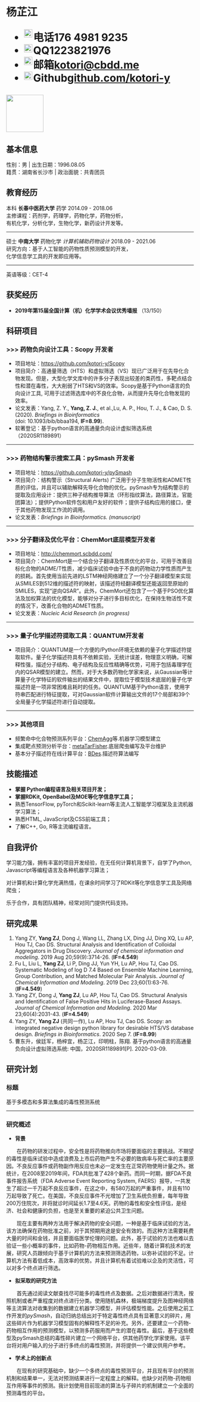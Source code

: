 <h1>
  <span>杨芷江</span>
  <ul>
    <li><span font-weight="bold"><img align="left" alt="Kotori's Telegram" width="22px" src="https://cdn.jsdelivr.net/npm/simple-icons@3.11.0/icons/apple.svg" />电话</span>176 4981 9235</li>
    <li><span><img align="left" alt="Kotori's Telegram" width="22px" src="https://cdn.jsdelivr.net/npm/simple-icons@3.11.0/icons/tencentqq.svg" />QQ</span>1223821976</li>
    <li><span><img align="left" alt="Kotori's Telegram" width="22px" src="https://cdn.jsdelivr.net/npm/simple-icons@3.11.0/icons/gmail.svg" />邮箱</span><a href="mailto:kotori@cbdd.me">kotori@cbdd.me</a></li>
    <li><span><img align="left" alt="Kotori's Telegram" width="22px" src="https://cdn.jsdelivr.net/npm/simple-icons@3.11.0/icons/github.svg" />Github</span><a href="https://github.com/kotori-y">github.com/kotori-y</a></li>
  </ul>
  <img src="https://gitee.com/kotori-y/image/raw/master/biograph.jpg" width=100>
</h1>

## 基本信息
性别：男 | 出生日期：1996.08.05<br>籍贯：湖南省长沙市 | 政治面貌：共青团员



## 教育经历

本科 **长春中医药大学** 药学 <span class="right">2014.09 - 2018.06</span><br>主修课程：药剂学，药理学，药物化学，药物分析，<br>有机化学，分析化学，生物化学，新药设计开发等。<br>

---

硕士 **中南大学** 药物化学 *计算机辅助药物设计* <span class="right">2018.09 - 2021.06</span><br>研究方向：基于人工智能的药物性质预测模型的开发，<br>化学信息学工具的开发即应用等。<br>

---

英语等级：CET-4

## 获奖经历

- **2019年第15届全国计算（机）化学学术会议优秀墙报** （13/150）

## 科研项目

### >>> 药物负向设计工具：**Scopy** <span class="right">开发者</span>

- 项目地址：https://github.com/kotori-y/Scopy
- 项目简介：高通量筛选（HTS）和虚拟筛选（VS）现已广泛用于在先导化合物发现。但是，大型化学文库中的许多分子表现出较差的类药性，多靶点结合性和潜在毒性，大大削弱了HTS和VS的效率。Scopy是基于Python语言的负向设计工具, 可用于过滤筛选库中的不良化合物，从而提升先导化合物发现的效率。
- 论文发表：Yang, Z. Y., **Yang, Z. J.**, et al.,Lu, A. P., Hou, T. J., & Cao, D. S. (2020). *Briefings in Bioinformatics* <br />(doi: 10.1093/bib/bbaa194, **IF=8.99**).
- 软著登记：基于python语言的高通量负向设计虚拟筛选系统（2020SR1189891）

---

### >>> 药物结构警示搜索工具：**pySmash**<span class="right"> 开发者</span>

- 项目地址：https://github.com/kotori-y/pySmash
- 项目简介：结构警示（Structural Alerts) 广泛用于分子生物活性和ADMET性质的评估，并且可以辅助解释先导化合物的优化。pySmash专为结构警示的提取及应用设计：提供三种子结构推导算法（环形指纹算法，路径算法，官能团算法）；提供Python软件包和用户友好的软件；提供子结构应用的接口，便于其他药物发现工作流的调用。
- 论文发表：*Briefings in Bioinformatics. (manuscript)*

---

### >>> 分子翻译及优化平台：ChemMort<span class="right">底层模型开发者</span>

- 项目地址：http://chemmort.scbdd.com/ 
- 项目简介：ChemMort是一个结合分子翻译及性质优化的平台，可用于改善目标化合物的ADME/T性质，减少临床试验中由于不良的药物动力学性质而产生的损耗。首先使用当前先进的LSTM神经网络建立了一个分子翻译模型来实现从SMILES到512维的描述符的映射，该描述符经翻译模型还能返回至原始的SMILES，实现“逆向QSAR”。此外，ChemMort还包含了一个基于PSO优化算法及加权算法的优化模型，能够对分子进行多目标优化，在保持生物活性不变的情况下，改善化合物的ADMET性质。
- 论文发表：*Nucleic Acid Research (in progress)*

---

### >>> 量子化学描述符提取工具：QUANTUM<span class="right">开发者</span>

- 项目简介：QUANTUM是一个方便的/Python环境无依赖的量子化学描述符提取软件。量子化学描述符具有不依赖实验，无统计误差，物理意义明确，可解释性强，描述分子结构、电子结构及反应性精确等优势，可用于包括毒理学在内的QSAR模型的建立。然而，对于大多数药物化学家来说，从Gaussian等计算量子化学特征的软件输出的结果文件中，提取位于模型技术底层的量子化学描述符是一项非常困难且耗时的任务。QUANTUM基于Python语言，使用字符串匹配进行特征提取，可对Gaussian软件计算输出文件的17个局部和39个全局量子化学描述符进行自动提取。

---

### >>> 其他项目

- 频繁命中化合物预测系列平台：[ChemAgg](http://admet.scbdd.com/ChemAGG/index/)等.<span class="right">机器学习模型建立</span>
- 集成靶点预测分析平台：[metaTarFisher](https://metatarget.scbdd.com/).<span class="right">底层爬虫编写及平台维护</span>
- 基本分子描述符在线计算平台：[BDes](https://bdes.scbdd.com/).<span class="right">描述符算法编写</span>

## 技能描述

- **掌握 Python编程语言及相关项目开发；**
- **掌握RDKit, OpenBabel及MOE等化学信息学工具；**
- 熟悉TensorFlow, pyTorch和Scikit-learn等主流人工智能学习框架及主流机器学习算法；
- 熟悉HTML, JavaScript及CSS前端工具；
- 了解C++, Go, R等主流编程语言。

## 自我评价

学习能力强，拥有丰富的项目开发经验，在无任何计算机背景下，自学了Python, Javascript等编程语言及各种机器学习算法；

对计算机和计算化学充满热情，在课余时间学习了RDKit等化学信息学工具及网络爬虫；

乐于合作，具有团队精神，经常对同门提供代码支持。

## 研究成果

1. Yang ZY, **Yang ZJ**, Dong J, Wang LL, Zhang LX, Ding JJ, Ding XQ, Lu AP, Hou TJ, Cao DS. Structural Analysis and Identification of Colloidal Aggregators in Drug Discovery. *Journal of chemical information and modeling*. 2019 Aug 20;59(9):3714-26. (**IF=4.549**)
2. Fu L, Liu L, **Yang ZJ**, Li P, Ding JJ, Yun YH, Lu AP, Hou TJ, Cao DS. Systematic Modeling of log D 7.4 Based on Ensemble Machine Learning, Group Contribution, and Matched Molecular Pair Analysis. *Journal of Chemical Information and Modeling*. 2019 Dec 23;60(1):63-76. (**IF=4.549**)
3. Yang ZY, Dong J, **Yang ZJ**, Lu AP, Hou TJ, Cao DS. Structural Analysis and Identification of False Positive Hits in Luciferase-Based Assays. *Journal of Chemical Information and Modeling*. 2020 Mar 23;60(4):2031-43. (**IF=4.549**)
4. Yang ZY, **Yang ZJ** (共同一作), Lu AP, Hou TJ, Cao DS. Scopy: an integrated negative design python library for desirable HTS/VS database design. *Briefings in Bioinformatics*. 2020 Sep 7. (**IF=8.99**)
5. 曹东升，侯廷军，杨梓宜，杨芷江，印明柱，陈翔. 基于python语言的高通量负向设计虚拟筛选系统: 中国，2020SR1189891[P]. 2020-03-09.

## 研究计划

### 标题

基于多模态和多算法集成的毒性预测系统

---

### 研究概述

- **背景**

&ensp;&ensp;&ensp;&ensp;在药物的研发过程中，安全性是将药物推向市场将要面临的主要挑战。不期望的毒性是临床试验中造成浪费及上市后药物产生不必要的致病率与死亡率的主要原因。不良反应事件或药物副作用反应也未必一定发生在正常药物使用计量之外。据统计，在2008至2019年间，FDA共批准了428个新药。而同一时期，据FDA不良事件报告系统（FDA Adverse Event Reporting System, FAERS）报导，一共发生了超过一千万起不良反应事件，在这之中，有580万起的严重事件，并且有110万起导致了死亡。在美国，不良反应事件不光增加了卫生系统负担重，每年导致200万住院次，并将就诊时间延长1.7至4.6天。药物的毒性和安全性评估，是经济、社会和健康的负担，也是至关重要的紧迫公共卫生问题。

&ensp;&ensp;&ensp;&ensp;现在主要有两种方法用于解决药物的安全问题，一种是基于临床试验的方法，该方法确保在药物批准之前，对于其预期用途是安全有效的。而这种方法需要耗费大量的时间和金钱，并且要面临医学伦理的问题。此外，基于试验的方法也难以去验证一些小概率的事件，比如药物-药物相互作用。近些年，随着计算机技术的发展，研究人员跟倾向于基于计算机的方法来预测筛选药物，以弥补试验的不足。计算机方法有着低成本，高效率的优势。并且计算机有着试验难以企及的灵活性，可以对多个终点进行筛选。

- **拟采取的研究方法**

&ensp;&ensp;&ensp;&ensp;首先通过阅读文献查找尽可能多的毒性终点及数据。之后对数据进行清洗，按照机制或者严重程度对终点进行分类。使用随机森林，极端梯度提升及图神经网络等主流算法对收集到的数据建立机器学习模型，并评估模型性能。之后使用之前工作开发的*pySmash*，自动归纳总结出对于特定毒性终点具有显著意义的碎片，用这些碎片作为机器学习模型固有的解释性不足的补充。另外，还要建立一个药物-药物相互作用的预测模型，以预测多药服用而产生的潜在毒性。最后，基于这些模型及pySmash总结的毒性碎片建立一个网络平台，供其他药学化学家使用。该平台将对用户输入的分子进行多终点的毒性预测，并将提供一个建议供用户参考。

- **学术上的创新点**

&ensp;&ensp;&ensp;&ensp;在现有的研究基础中，缺少一个多终点的毒性预测平台，并且现有平台的预测机制和结果单一，无法对预测结果进行一定程度上的解释。也缺少对药物-药物相互作用等事件的预测。我计划使用目前现进的算法与子碎片的机制建立一个全面的预测毒性的平台。